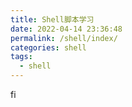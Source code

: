 ```yaml
---
title: Shell脚本学习
date: 2022-04-14 23:36:48
permalink: /shell/index/
categories: shell
tags:
  - shell
---
```

fi